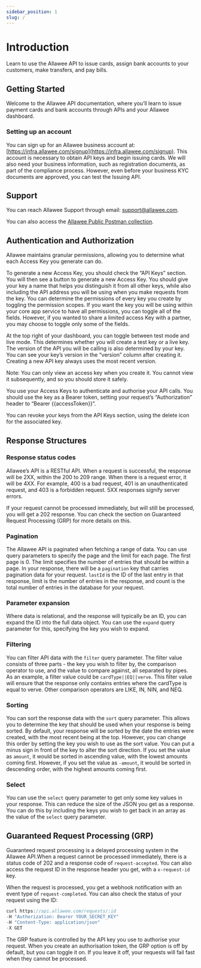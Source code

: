 ```yaml
---
sidebar_position: 1
slug: /
---
```


# Introduction

Learn to use the Allawee API to issue cards, assign bank accounts to your customers, make transfers, and pay bills.

## Getting Started

Welcome to the Allawee API documentation, where you’ll learn to issue payment cards and bank accounts through APIs and your Allawee dashboard.

### Setting up an account

You can sign up for an Allawee business account at: [https://infra.allawee.com/signup](https://infra.allawee.com/signup). This account is necessary to obtain API keys and begin issuing cards. We will also need your business information, such as registration documents, as part of the compliance process. However, even before your business KYC documents are approved, you can test the Issuing API.

## Support

You can reach Allawee Support through email: [support@allawee.com](mailto:support@allawee.com).

You can also access the [Allawee Public Postman collection](https://www.postman.com/allaweeinc/allawee-infra/collection/gc64xzz/allawee-v2023-02-01?action=share&creator=2932477).

## Authentication and Authorization

Allawee maintains granular permissions, allowing you to determine what each Access Key you generate can do.

To generate a new Access Key, you should check the “API Keys” section. You will then see a button to generate a new Access Key. You should give your key a name that helps you distinguish it from all other keys, while also including the API address you will be using when you make requests from the key. You can determine the permissions of every key you create by toggling the permission scopes. If you want the key you will be using within your core app service to have all permissions, you can toggle all of the fields. However, if you wanted to share a limited access Key with a partner, you may choose to toggle only some of the fields.

At the top right of your dashboard, you can toggle between test mode and live mode. This determines whether you will create a test key or a live key. The version of the API you will be calling is also determined by your key. You can see your key’s version in the “version” column after creating it. Creating a new API key always uses the most recent version.

Note: You can only view an access key when you create it. You cannot view it subsequently, and so you should store it safely.

You use your Access Keys to authenticate and authorise your API calls. You should use the key as a Bearer token, setting your request’s “Authorization” header to “Bearer \{\{accessToken}}”.

You can revoke your keys from the API Keys section, using the delete icon for the associated key.

## Response Structures

### Response status codes

Allawee’s API is a RESTful API. When a request is successful, the response will be 2XX, within the 200 to 209 range. When there is a request error, it will be 4XX. For example, 400 is a bad request, 401 is an unauthenticated request, and 403 is a forbidden request. 5XX responses signify server errors.

If your request cannot be processed immediately, but will still be processed, you will get a 202 response. You can check the section on Guaranteed Request Processing (GRP) for more details on this.

### Pagination

The Allawee API is paginated when fetching a range of data. You can use query parameters to specify the page and the limit for each page. The first page is 0. The limit specifies the number of entries that should be within a page. In your response, there will be a `pagination` key that carries pagination data for your request. `lastId` is the ID of the last entry in that response, limit is the number of entries in the response, and count is the total number of entries in the database for your request.

### Parameter expansion

Where data is relational, and the response will typically be an ID, you can expand the ID into the full data object. You can use the `expand` query parameter for this, specifying the key you wish to expand.

### Filtering

You can filter API data with the `filter` query parameter. The filter value consists of three parts - the key you wish to filter by, the comparison operator to use, and the value to compare against, all separated by pipes. As an example, a filter value could be `cardType||EQ||verve`. This filter value will ensure that the response only contains entries where the cardType is equal to verve. Other comparison operators are LIKE, IN, NIN, and NEQ.

### Sorting

You can sort the response data with the `sort` query parameter. This allows you to determine the key that should be used when your response is being sorted. By default, your response will be sorted by the date the entries were created, with the most recent being at the top. However, you can change this order by setting the key you wish to use as the sort value. You can put a minus sign in front of the key to alter the sort direction. If you set the value as `amount`, it would be sorted in ascending value, with the lowest amounts coming first. However, if you set the value as `-amount`, it would be sorted in descending order, with the highest amounts coming first.

### Select

You can use the `select` query parameter to get only some key values in your response. This can reduce the size of the JSON you get as a response. You can do this by including the keys you wish to get back in an array as the value of the `select` query parameter.

## Guaranteed Request Processing (GRP)

Guaranteed request processing is a delayed processing system in the Allawee API.When a request cannot be processed immediately, there is a status code of 202 and a response code of `request-accepted`. You can also access the request ID in the response header you get, with a `x-request-id` key.

When the request is processed, you get a webhook notification with an event type of `request-completed`. You can also check the status of your request using the ID:

```js title="Sample Request"
curl https://api.allawee.com/requests/:id
-H "Authorization: Bearer YOUR_SECRET_KEY"
-H "Content-Type: application/json"
-X GET
```

The GRP feature is controlled by the API key you use to authorise your request. When you create an authorisation token, the GRP option is off by default, but you can toggle it on. If you leave it off, your requests will fail fast when they cannot be processed.
